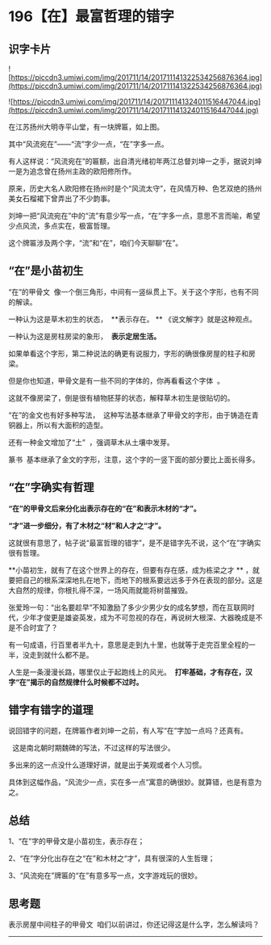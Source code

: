 # 196【在】最富哲理的错字

## 识字卡片

![https://piccdn3.umiwi.com/img/201711/14/201711141322534256876364.jpg](https://piccdn3.umiwi.com/img/201711/14/201711141322534256876364.jpg)

![https://piccdn3.umiwi.com/img/201711/14/201711141324011516447044.jpg](https://piccdn3.umiwi.com/img/201711/14/201711141324011516447044.jpg)

在江苏扬州大明寺平山堂，有一块牌匾，如上图。

其中“风流宛在”——“流”字少一点，“在”字多一点。

有人这样说：“风流宛在”的匾额，出自清光绪初年两江总督刘坤一之手，据说刘坤一是为追念曾在扬州主政的欧阳修所作。

原来，历史大名人欧阳修在扬州时是个“风流太守”，在风情万种、色艺双绝的扬州美女石榴裙下曾弄出了不少韵事。

刘坤一把“风流宛在”中的“流”有意少写一点，“在”字多一点，意思不言而喻，希望少点风流，多点实在，极富哲理。

这个牌匾涉及两个字，“流”和“在”，咱们今天聊聊“在”。

## “在”是小苗初生

“在”的甲骨文  像一个倒三角形，中间有一竖纵贯上下。关于这个字形，也有不同的解读。

一种认为这是草木初生的状态，  **表示存在。 ** 《说文解字》就是这种观点。

一种认为这是房柱房梁的象形，  **表示定居生活。**

如果单看这个字形，第二种说法的确更有说服力，字形的确很像房屋的柱子和房梁。

但是你也知道，甲骨文是有一些不同的字体的，你再看看这个字体  。

这就不像房梁了，倒是很有植物胚芽的状态，解释草木初生是很贴切的。

“在”的金文也有好多种写法，  这种写法基本继承了甲骨文的字形，由于铸造在青铜器上，所以有大面积的造型。

还有一种金文增加了“土”  ，强调草木从土壤中发芽。

篆书  基本继承了金文的字形，注意，这个字的一竖下面的部分要比上面长得多。

## “在”字确实有哲理

 **“在”的甲骨文后来分化出表示存在的“在”和表示木材的“才”。**

 **“才”进一步细分，有了木材之“材”和人才之“才”。**

这就很有意思了，帖子说“最富哲理的错字”，是不是错字先不说，这个“在”字确实很有哲理。

 **小苗初生，就有了在这个世界上的存在，但要有存在感，成为栋梁之才 ** ，就要把自己的根系深深地扎在地下，而地下的根系要远远多于外在表现的部分。这是大自然的规律，你根扎得不深，一场风雨就能将树苗摧毁。

张爱玲一句：“出名要趁早”不知激励了多少少男少女的成名梦想，而在互联网时代，少年才俊更是雄姿英发，成为不可忽视的存在，再说树大根深、大器晚成是不是不合时宜了？

有一句成语，行百里者半九十，意思是走到九十里，也就等于走完百里全程的一半，没走到就什么都不是。

人生是一条漫漫长路，哪里仅止于起跑线上的风光。  **打牢基础，才有存在，汉字“在”揭示的自然规律什么时候都不过时。**

## 错字有错字的道理

说回错字的问题，在牌匾作者刘坤一之前，有人写“在”字加一点吗？还真有。

  这是南北朝时期魏碑的写法，不过这样的写法很少。

多出来的这一点没什么道理好讲，就是出于美观或者个人习惯。

具体到这幅作品，“风流少一点，实在多一点”寓意的确很妙。就算错，也是有意为之。

## 总结

1、“在”字的甲骨文是小苗初生，表示存在；

2、“在”字分化出存在之“在”和木材之“才”，具有很深的人生哲理；

3、“风流宛在”牌匾的“在”有意多写一点，文字游戏玩的很妙。

## 思考题

表示房屋中间柱子的甲骨文  咱们以前讲过，你还记得这是什么字，怎么解读吗？

---
